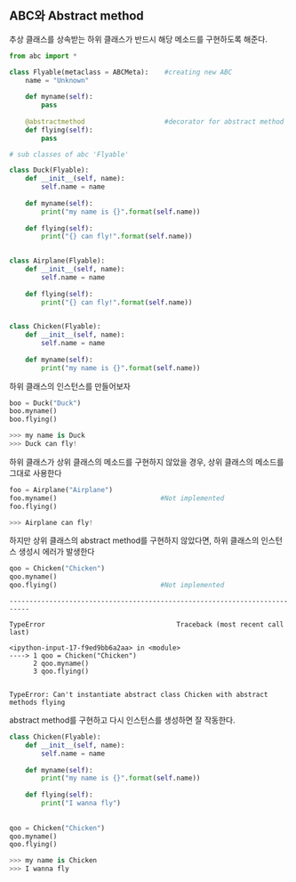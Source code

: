 
## ABC와 Abstract method

추상 클래스를 상속받는 하위 클래스가 반드시 해당 메소드를 구현하도록 해준다.


```python
from abc import *

class Flyable(metaclass = ABCMeta):    #creating new ABC
    name = "Unknown"
        
    def myname(self):
        pass
    
    @abstractmethod                    #decorator for abstract method
    def flying(self):
        pass
```


```python
# sub classes of abc 'Flyable'

class Duck(Flyable):
    def __init__(self, name):
        self.name = name
        
    def myname(self):
        print("my name is {}".format(self.name))
        
    def flying(self):
        print("{} can fly!".format(self.name))

        
class Airplane(Flyable):
    def __init__(self, name):
        self.name = name
        
    def flying(self):
        print("{} can fly!".format(self.name))

        
class Chicken(Flyable):
    def __init__(self, name):
        self.name = name
        
    def myname(self):
        print("my name is {}".format(self.name))
```

하위 클래스의 인스턴스를 만들어보자


```python
boo = Duck("Duck")
boo.myname()
boo.flying()

>>> my name is Duck
>>> Duck can fly!
```

하위 클래스가 상위 클래스의 메소드를 구현하지 않았을 경우, 상위 클래스의 메소드를 그대로 사용한다 


```python
foo = Airplane("Airplane")
foo.myname()                          #Not implemented
foo.flying()

>>> Airplane can fly! 
```

하지만 상위 클래스의 abstract method를 구현하지 않았다면, 하위 클래스의 인스턴스 생성시 에러가 발생한다 


```python
qoo = Chicken("Chicken")
qoo.myname()
qoo.flying()                          #Not implemented
```


    ---------------------------------------------------------------------------

    TypeError                                 Traceback (most recent call last)

    <ipython-input-17-f9ed9bb6a2aa> in <module>
    ----> 1 qoo = Chicken("Chicken")
          2 qoo.myname()
          3 qoo.flying()


    TypeError: Can't instantiate abstract class Chicken with abstract methods flying


abstract method를 구현하고 다시 인스턴스를 생성하면 잘 작동한다.


```python
class Chicken(Flyable):
    def __init__(self, name):
        self.name = name
        
    def myname(self):
        print("my name is {}".format(self.name))
        
    def flying(self):
        print("I wanna fly")
        
        
qoo = Chicken("Chicken")
qoo.myname()
qoo.flying()

>>> my name is Chicken
>>> I wanna fly
```

